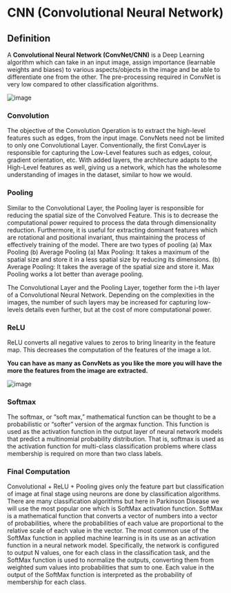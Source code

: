 # CNN (Convolutional Neural Network)

##  Definition 
A **Convolutional Neural Network (ConvNet/CNN)** is a Deep Learning algorithm which can take in an input image, assign importance (learnable weights and biases) to various aspects/objects in the image and be able to differentiate one from the other.
The pre-processing required in ConvNet is very low compared to other classification algorithms. 

![image](https://user-images.githubusercontent.com/75668411/122641279-efaab480-d121-11eb-8afa-6ab5c3ef5f55.png)

### Convolution 
The objective of the Convolution Operation is to extract the high-level features such as edges, from the input image. ConvNets need not be limited to only one Convolutional Layer. Conventionally, the first ConvLayer is responsible for capturing the Low-Level features such as edges, colour, gradient orientation, etc. With added layers, the architecture adapts to the High-Level features as well, giving us a network, which has the wholesome understanding of images in the dataset, similar to how we would.

### Pooling
Similar to the Convolutional Layer, the Pooling layer is responsible for reducing the spatial size of the Convolved Feature. This is to decrease the computational power required to process the data through dimensionality reduction. Furthermore, it is useful for extracting dominant features which are rotational and positional invariant, thus maintaining the process of effectively training of the model.
There are two types of pooling (a) Max Pooling (b) Average Pooling
(a)	 Max Pooling: It takes a maximum of the spatial size and store it in a less spatial size by reducing its dimensions. 
(b)	 Average Pooling: It takes the average of the spatial size and store it.
Max Pooling works a lot better than average pooling.

The Convolutional Layer and the Pooling Layer, together form the i-th layer of a Convolutional Neural Network. Depending on the complexities in the images, the number of such layers may be increased for capturing low-levels details even further, but at the cost of more computational power.

### ReLU
ReLU converts all negative values to zeros to bring linearity in the feature map.
This decreases the computation of the features of the image a lot.

**You can have as many as ConvNets as you like the more you will have the more the features from the image are extracted.**

![image](https://user-images.githubusercontent.com/75668411/122641344-4adca700-d122-11eb-909a-8fdb82f84bd7.png)

### Softmax
The softmax, or “soft max,” mathematical function can be thought to be a probabilistic or “softer” version of the argmax function.
This function is used as the activation function in the output layer of neural network models that predict a multinomial probability distribution.
That is, softmax is used as the activation function for multi-class classification problems where class membership is required on more than two class labels.

### Final Computation 
Convolutional + ReLU + Pooling gives only the feature part but classification of image at final stage using neurons are done by classification algorithms.
There are many classification algorithms but here in Parkinson Disease we will use the most popular one which is SoftMax activation function.
SoftMax is a mathematical function that converts a vector of numbers into a vector of probabilities, where the probabilities of each value are proportional to the relative scale of each value in the vector.
The most common use of the SoftMax function in applied machine learning is in its use as an activation function in a neural network model. Specifically, the network is configured to output N values, one for each class in the classification task, and the SoftMax function is used to normalize the outputs, converting them from weighted sum values into probabilities that sum to one. Each value in the output of the SoftMax function is interpreted as the probability of membership for each class.
